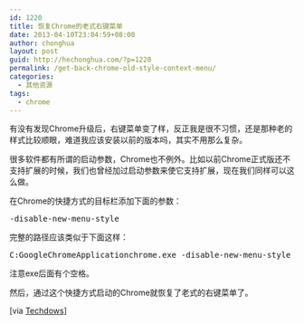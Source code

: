 ```yaml
---
id: 1220
title: 恢复Chrome的老式右键菜单
date: 2013-04-10T23:04:59+08:00
author: chonghua
layout: post
guid: http://hechonghua.com/?p=1220
permalink: /get-back-chrome-old-style-context-menu/
categories:
  - 其他资源
tags:
  - chrome
---
```

有没有发现Chrome升级后，右键菜单变了样，反正我是很不习惯，还是那种老的样式比较顺眼，难道我应该安装以前的版本吗，其实不用那么复杂。

<!--more-->

很多软件都有所谓的启动参数，Chrome也不例外。比如以前Chrome正式版还不支持扩展的时候，我们也曾经加过启动参数来使它支持扩展，现在我们同样可以这么做。

在Chrome的快捷方式的目标栏添加下面的参数：

<pre class="prettyprint">-disable-new-menu-style
</pre></p> 

完整的路径应该类似于下面这样：

<pre class="prettyprint">C:GoogleChromeApplicationchrome.exe -disable-new-menu-style
</pre>

注意exe后面有个空格。

然后，通过这个快捷方式启动的Chrome就恢复了老式的右键菜单了。

[via <a href="http://techdows.com/2013/04/dont-like-chromes-new-menus-here-is-how-to-disable-them.html" target="_blank">Techdows</a>]